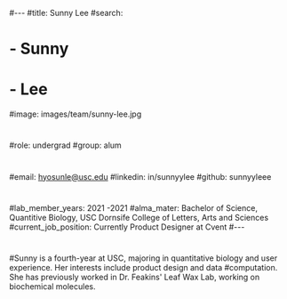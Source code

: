 #---
#title: Sunny Lee
#search:
#  - Sunny
#  - Lee
#image: images/team/sunny-lee.jpg
#
#role: undergrad
#group: alum
#
#email: hyosunle@usc.edu
#linkedin: in/sunnyylee
#github: sunnyyleee
#
#lab_member_years: 2021 -2021
#alma_mater: Bachelor of Science, Quantitive Biology, USC Dornsife College of Letters, Arts and Sciences
#current_job_position: Currently Product Designer at Cvent
#---
#
#Sunny is a fourth-year at USC, majoring in quantitative biology and user experience. Her interests include product design and data #computation. She has previously worked in Dr. Feakins' Leaf Wax Lab, working on biochemical molecules.
